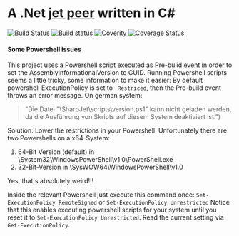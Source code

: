 ﻿# A .Net [jet peer](http://jetbus.io/) written in C&#35;

[![Build Status](https://hbmdevelopment.visualstudio.com/HBM%20Weighing/_apis/build/status/SharpJet%20release)](https://hbmdevelopment.visualstudio.com/HBM%20Weighing/_build/latest?definitionId=42)
[![Build status](https://ci.appveyor.com/api/projects/status/ftoeig69t9x9c4lh?svg=true)](https://ci.appveyor.com/project/gatzka/SharpJet)
[![Coverity](https://scan.coverity.com/projects/9877/badge.svg)](https://scan.coverity.com/projects/9877)
[![Coverage Status](https://coveralls.io/repos/github/gatzka/SharpJet/badge.svg?branch=master)](https://coveralls.io/github/gatzka/SharpJet?branch=master)

#### Some Powershell issues
This project uses a Powershell script executed as Pre-bulid event in order to set the AssemblyInformationalVersion to GUID.
Running Powershell scripts seems a little tricky, some information to make it easier:
By default powershell ExecutionPolicy is set to ``` Restriced```, then the Pre-build event throws an error message. 
On german system:
>"Die Datei "<Projectpath>\SharpJet\scripts\version.ps1" kann nicht geladen werden, da die Ausführung von Skripts auf diesem System deaktiviert ist.")

Solution: Lower the restrictions in your Powershell.
Unfortunately there are two Powershells on a x64-System:

1. 64-Bit Version (default) in <WinDir>\System32\WindowsPowerShell\v1.0\PowerShell.exe
2. 32-Bit-Version in <WinDir>\SysWOW64\WindowsPowerShell\v1.0

Yes, that's absolutely weird!!! 

Inside the relevant  Powershell just execute this command once:
```Set-ExecutionPolicy RemoteSigned```  or ```Set-ExecutionPolicy Unrestricted```
Notice that this enables executing powershell scripts for your system until you reset it to ```Set-ExecutionPolicy Unrestricted```. Read the current setting via ```Get-ExecutionPolicy```.
